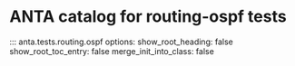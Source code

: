 <!--
  ~ Copyright (c) 2023-2024 Arista Networks, Inc.
  ~ Use of this source code is governed by the Apache License 2.0
  ~ that can be found in the LICENSE file.
  -->

# ANTA catalog for routing-ospf tests

::: anta.tests.routing.ospf
    options:
      show_root_heading: false
      show_root_toc_entry: false
      merge_init_into_class: false

